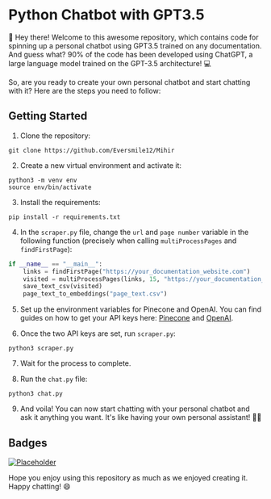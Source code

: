 # Python Chatbot with GPT3.5

👋 Hey there! Welcome to this awesome repository, which contains code for spinning up a personal chatbot using GPT3.5 trained on any documentation. And guess what? 90% of the code has been developed using ChatGPT, a large language model trained on the GPT-3.5 architecture! 💻

So, are you ready to create your own personal chatbot and start chatting with it? Here are the steps you need to follow:

## Getting Started

1. Clone the repository:

```
git clone https://github.com/Eversmile12/Mihir
```

2. Create a new virtual environment and activate it:

```
python3 -m venv env
source env/bin/activate
```

3. Install the requirements:

```
pip install -r requirements.txt
```

4. In the `scraper.py` file, change the `url` and `page number` variable in the following function (precisely when calling `multiProcessPages` and `findFirstPage`):

```python
if __name__ == "__main__":
    links = findFirstPage("https://your_documentation_website.com")
    visited = multiProcessPages(links, 15, "https://your_documentation_website.com/")
    save_text_csv(visited)
    page_text_to_embeddings("page_text.csv")
```

5. Set up the environment variables for Pinecone and OpenAI. You can find guides on how to get your API keys here: [Pinecone](https://www.pinecone.io/docs/quickstart/) and [OpenAI](https://beta.openai.com/docs/quickstart).

6. Once the two API keys are set, run `scraper.py`:

```
python3 scraper.py
```

7. Wait for the process to complete.

8. Run the `chat.py` file:

```
python3 chat.py
```

9. And voila! You can now start chatting with your personal chatbot and ask it anything you want. It's like having your own personal assistant! 🤖💬

## Badges

[![Placeholder](https://img.shields.io/badge/repository-placeholder-green.svg)](https://github.com/your_username/your_repo)

Hope you enjoy using this repository as much as we enjoyed creating it. Happy chatting! 😄
